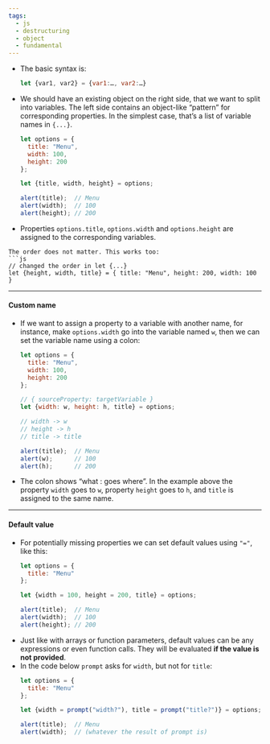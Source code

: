 ```yaml
---
tags:
  - js
  - destructuring
  - object
  - fundamental
---
```


- The basic syntax is:
	```js
	let {var1, var2} = {var1:…, var2:…}
	```
- We should have an existing object on the right side, that we want to split into variables. The left side contains an object-like “pattern” for corresponding properties. In the simplest case, that’s a list of variable names in `{...}`.
	```js
	let options = {
	  title: "Menu",
	  width: 100,
	  height: 200
	};
	
	let {title, width, height} = options;
	
	alert(title);  // Menu
	alert(width);  // 100
	alert(height); // 200
	```

- Properties `options.title`, `options.width` and `options.height` are assigned to the corresponding variables.
````ad-note
The order does not matter. This works too:
```js
// changed the order in let {...}
let {height, width, title} = { title: "Menu", height: 200, width: 100 }
````

---

#### Custom name

- If we want to assign a property to a variable with another name, for instance, make `options.width` go into the variable named `w`, then we can set the variable name using a colon:
	```js
	let options = {
	  title: "Menu",
	  width: 100,
	  height: 200
	};
	
	// { sourceProperty: targetVariable }
	let {width: w, height: h, title} = options;
	
	// width -> w
	// height -> h
	// title -> title
	
	alert(title);  // Menu
	alert(w);      // 100
	alert(h);      // 200
	```
- The colon shows “what : goes where”. In the example above the property `width` goes to `w`, property `height` goes to `h`, and `title` is assigned to the same name.

---

#### Default value

- For potentially missing properties we can set default values using `"="`, like this:
	```js
	let options = {
	  title: "Menu"
	};
	
	let {width = 100, height = 200, title} = options;
	
	alert(title);  // Menu
	alert(width);  // 100
	alert(height); // 200
	```
- Just like with arrays or function parameters, default values can be any expressions or even function calls. They will be evaluated **if the value is not provided**.
- In the code below `prompt` asks for `width`, but not for `title`:
	```js
	let options = {
	  title: "Menu"
	};
	
	let {width = prompt("width?"), title = prompt("title?")} = options;
	
	alert(title);  // Menu
	alert(width);  // (whatever the result of prompt is)
	```